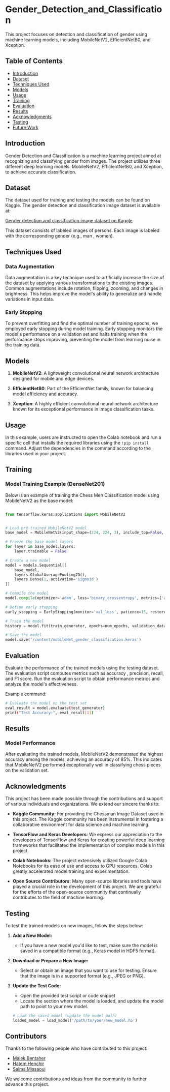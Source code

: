 # Gender_Detection_and_Classification


This project focuses on detection and classification of gender using machine learning models, including MobileNetV2, EfficientNetB0, and Xception.

## Table of Contents

- [Introduction](#introduction)
- [Dataset](#dataset)
- [Techniques Used](#techniquesUsed)
- [Models](#models)
- [Usage](#usage)
- [Training](#training)
- [Evaluation](#evaluation)
- [Results](#results)
- [Acknowledgments](#acknowledgments)
- [Testing](#testing)
- [Future Work](#Contributors)

## Introduction

Gender Detection and Classification is a machine learning project aimed at recognizing and classifying gender from images. The project utilizes three different deep learning models: MobileNetV2, EfficientNetB0, and Xception, to achieve accurate classification.

## Dataset

The dataset used for training and testing the models can be found on Kaggle. The gender detection and classification image dataset is available at:

[Gender detection and classification image dataset on Kaggle](https://www.kaggle.com/datasets/trainingdatapro/gender-detection-and-classification-image-dataset/)

This dataset consists of labeled images of persons. Each image is labeled with the corresponding gender (e.g., man , women).


## Techniques Used


### Data Augmentation

Data augmentation is a key technique used to artificially increase the size of the dataset by applying various transformations to the existing images. Common augmentations include rotation, flipping, zooming, and changes in brightness. This helps improve the model's ability to generalize and handle variations in input data.

### Early Stopping

To prevent overfitting and find the optimal number of training epochs, we employed early stopping during model training. Early stopping monitors the model's performance on a validation set and halts training when the performance stops improving, preventing the model from learning noise in the training data.


## Models

1. **MobileNetV2**: A lightweight convolutional neural network architecture designed for mobile and edge devices.

2. **EfficientNetB0**: Part of the EfficientNet family, known for balancing model efficiency and accuracy.

3. **Xception**: A highly efficient convolutional neural network architecture known for its exceptional performance in image classification tasks.


## Usage

In this example, users are instructed to open the Colab notebook and run a specific cell that installs the required libraries using the `!pip install` command. Adjust the dependencies in the command according to the libraries used in your project.

## Training

### Model Training Example (DenseNet201)

Below is an example of training the Chess Men Classification model using MobileNetV2 as the base model:

```python

from tensorflow.keras.applications import MobileNetV2


# Load pre-trained MobileNetV2 model
base_model = MobileNetV2(input_shape=(224, 224, 3), include_top=False, weights='imagenet')

# Freeze the base model layers
for layer in base_model.layers:
    layer.trainable = False

# Create a new model
model = models.Sequential([
    base_model,
    layers.GlobalAveragePooling2D(),
    layers.Dense(1, activation='sigmoid')
])

# Compile the model
model.compile(optimizer='adam', loss='binary_crossentropy', metrics=['accuracy'])

# Define early stopping
early_stopping = EarlyStopping(monitor='val_loss', patience=15, restore_best_weights=True)

# Train the model
history = model.fit(train_generator, epochs=num_epochs, validation_data=test_generator, callbacks=[early_stopping])

# Save the model
model.save('/content/mobileNet_gender_classification.keras')


```
## Evaluation

Evaluate the performance of the trained models using the testing dataset. The evaluation script computes metrics such as accuracy , precision, recall, and F1 score. Run the evaluation script to obtain performance metrics and analyze the model's effectiveness.

Example command:

```bash
# Evaluate the model on the test set
eval_result = model.evaluate(test_generator)
print("Test Accuracy:", eval_result[1])


```

## Results

### Model Performance

After evaluating the trained models, MobileNetV2 demonstrated the highest accuracy among the models, achieving an accuracy of 85%. This indicates that MobileNetV2 performed exceptionally well in classifying chess pieces on the validation set.


## Acknowledgments

This project has been made possible through the contributions and support of various individuals and organizations. We extend our sincere thanks to:

- **Kaggle Community:** For providing the Chessman Image Dataset used in this project. The Kaggle community has been instrumental in fostering a collaborative environment for data science and machine learning.

- **TensorFlow and Keras Developers:** We express our appreciation to the developers of TensorFlow and Keras for creating powerful deep learning frameworks that facilitated the implementation of complex models in this project.

- **Colab Notebooks:** The project extensively utilized Google Colab Notebooks for its ease of use and access to GPU resources. Colab greatly accelerated model training and experimentation.

- **Open Source Contributors:** Many open-source libraries and tools have played a crucial role in the development of this project. We are grateful for the efforts of the open-source community that continually contributes to the field of machine learning.


## Testing

To test the trained models on new images, follow the steps below:

1. **Add a New Model:**
   - If you have a new model you'd like to test, make sure the model is saved in a compatible format (e.g., Keras model in HDF5 format).

2. **Download or Prepare a New Image:**
   - Select or obtain an image that you want to use for testing. Ensure that the image is in a supported format (e.g., JPEG or PNG).

3. **Update the Test Code:**
   - Open the provided test script or code snippet 
   - Locate the section where the model is loaded, and update the model path to point to your new model.

   ```python
   # Load the saved model (update the model path)
   loaded_model = load_model('/path/to/your/new_model.h5')
   ```

## Contributors

Thanks to the following people who have contributed to this project:

- [Malek Bentaher](https://github.com/malek-bt)
- [Hatem Henchir](https://github.com/hatemhenchir)
- [Salma Missaoui]()

We welcome contributions and ideas from the community to further advance this project.


